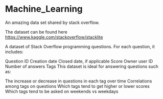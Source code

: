 # Machine_Learning
An amazing data set shared by stack overflow.

The dataset can be found here https://www.kaggle.com/stackoverflow/stacklite

A dataset of Stack Overflow programming questions. For each question, it includes:

Question ID
Creation date
Closed date, if applicable
Score
Owner user ID
Number of answers
Tags
This dataset is ideal for answering questions such as:

The increase or decrease in questions in each tag over time
Correlations among tags on questions
Which tags tend to get higher or lower scores
Which tags tend to be asked on weekends vs weekdays

